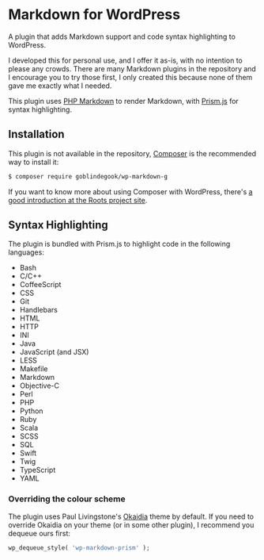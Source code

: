 # Markdown for WordPress

A plugin that adds Markdown support and code syntax highlighting to WordPress.

I developed this for personal use, and I offer it as-is, with no intention to please any crowds.  There are many Markdown plugins in the repository and I encourage you to try those first, I only created this because none of them gave me exactly what I needed.

This plugin uses [PHP Markdown](https://michelf.ca/projects/php-markdown/) to render Markdown, with [Prism.js](http://prismjs.com) for syntax highlighting.

## Installation

This plugin is not available in the repository, [Composer](https://getcomposer.org) is the recommended way to install it:

```bash
$ composer require goblindegook/wp-markdown-g
```

If you want to know more about using Composer with WordPress, there's [a good introduction at the Roots project site](https://roots.io/using-composer-with-wordpress/).

## Syntax Highlighting

The plugin is bundled with Prism.js to highlight code in the following languages:

* Bash
* C/C++
* CoffeeScript
* CSS
* Git
* Handlebars
* HTML
* HTTP
* INI
* Java
* JavaScript (and JSX)
* LESS
* Makefile
* Markdown
* Objective-C
* Perl
* PHP
* Python
* Ruby
* Scala
* SCSS
* SQL
* Swift
* Twig
* TypeScript
* YAML

### Overriding the colour scheme

The plugin uses Paul Livingstone's [Okaidia](http://prismjs.com/index.html?theme=prism-okaidia) theme by default.  If you need to override Okaidia on your theme (or in some other plugin), I recommend you dequeue ours first:

```php
wp_dequeue_style( 'wp-markdown-prism' );
```

